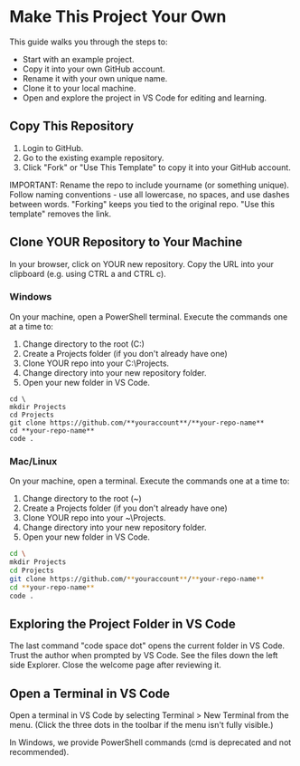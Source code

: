 # Make This Project Your Own

This guide walks you through the steps to:

- Start with an example project.
- Copy it into your own GitHub account.
- Rename it with your own unique name.
- Clone it to your local machine.
- Open and explore the project in VS Code for editing and learning.

## Copy This Repository

1. Login to GitHub.
2. Go to the existing example repository.
3. Click "Fork" or "Use This Template" to copy it into your GitHub account.

IMPORTANT: Rename the repo to include yourname (or something unique). 
Follow naming conventions - use all lowercase, no spaces, and use dashes between words. 
"Forking" keeps you tied to the original repo. 
"Use this template" removes the link.

## Clone YOUR Repository to Your Machine

In your browser, click on YOUR new repository.
Copy the URL into your clipboard (e.g. using CTRL a and CTRL c).

### Windows
On your machine, open a PowerShell terminal. 
Execute the commands one at a time to:
  1. Change directory to the root (C:\)
  2. Create a Projects folder (if you don't already have one) 
  3. Clone YOUR repo into your C:\Projects.
  4. Change directory into your new repository folder. 
  5. Open your new folder in VS Code.

```shell
cd \
mkdir Projects
cd Projects
git clone https://github.com/**youraccount**/**your-repo-name**
cd **your-repo-name**
code .
```

### Mac/Linux
On your machine, open a terminal. 
Execute the commands one at a time to:
  1. Change directory to the root (~)
  2. Create a Projects folder (if you don't already have one) 
  3. Clone YOUR repo into your ~\Projects.
  4. Change directory into your new repository folder. 
  5. Open your new folder in VS Code.

```zsh
cd \
mkdir Projects
cd Projects
git clone https://github.com/**youraccount**/**your-repo-name**
cd **your-repo-name**
code .
```

## Exploring the Project Folder in VS Code

The last command "code space dot" opens the current folder in VS Code. 
Trust the author when prompted by VS Code.
See the files down the left side Explorer. 
Close the welcome page after reviewing it. 

## Open a Terminal in VS Code
    
Open a terminal in VS Code by selecting Terminal > New Terminal from the menu.
(Click the three dots in the toolbar if the menu isn't fully visible.)

In Windows, we provide PowerShell commands (cmd is deprecated and not recommended).
